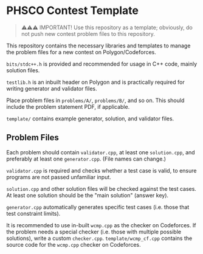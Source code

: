 # PHSCO Contest Template

> ⚠️⚠️⚠️ IMPORTANT! Use this repository as a template; obviously, do not push new contest problem files to this repository.

This repository contains the necessary libraries and templates to manage the problem files for a new contest on Polygon/Codeforces.

`bits/stdc++.h` is provided and recommended for usage in C++ code, mainly solution files.

`testlib.h` is an inbuilt header on Polygon and is practically required for writing generator and validator files.

Place problem files in `problems/A/`, `problems/B/`, and so on. This should include the problem statement PDF, if applicable.

`template/` contains example generator, solution, and validator files.

## Problem Files

Each problem should contain `validator.cpp`, at least one `solution.cpp`, and preferably at least one `generator.cpp`. (File names can change.)

`validator.cpp` is required and checks whether a test case is valid, to ensure programs are not passed unfamiliar input.

`solution.cpp` and other solution files will be checked against the test cases. At least one solution should be the "main solution" (answer key).

`generator.cpp` automatically generates specific test cases (i.e. those that test constraint limits).

It is recommended to use in-built `wcmp.cpp` as the checker on Codeforces. If the problem needs a special checker (i.e. those with multiple possible solutions), write a custom `checker.cpp`. `template/wcmp_cf.cpp` contains the source code for the `wcmp.cpp` checker on Codeforces. 